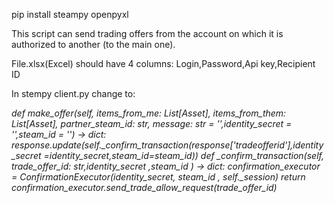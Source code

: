 
pip install steampy openpyxl

This script can send trading offers from the account 
on which it is authorized to another (to the main one).

File.xlsx(Excel) should have 4 columns:
Login,Password,Api key,Recipient ID

In stempy client.py change to:

*def make_offer(self, items_from_me: List[Asset], items_from_them: List[Asset], partner_steam_id: str,
                   message: str = '',identity_secret = '',steam_id = '') -> dict:*
*response.update(self._confirm_transaction(response['tradeofferid'],identity_secret =identity_secret,steam_id=steam_id))*
*def _confirm_transaction(self, trade_offer_id: str,identity_secret ,steam_id ) -> dict:
        confirmation_executor = ConfirmationExecutor(identity_secret, steam_id ,
                                                     self._session)
        return confirmation_executor.send_trade_allow_request(trade_offer_id)*
